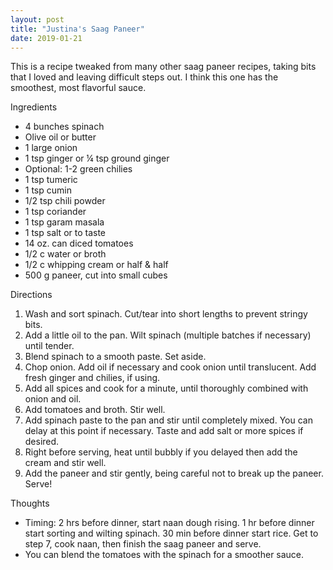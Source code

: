 ```yaml
---
layout: post
title: "Justina's Saag Paneer"
date: 2019-01-21
---
```


This is a recipe tweaked from many other saag paneer recipes, taking bits that I loved and leaving difficult steps out. I think this one has the smoothest, most flavorful sauce.

Ingredients
- 4 bunches spinach
- Olive oil or butter
- 1 large onion
- 1 tsp ginger or ¼ tsp ground ginger
- Optional: 1-2 green chilies
- 1 tsp tumeric
- 1 tsp cumin
- 1/2 tsp chili powder
- 1 tsp coriander
- 1 tsp garam masala
- 1 tsp salt or to taste
- 14 oz. can diced tomatoes
- 1/2 c water or broth
- 1/2 c whipping cream or half & half
- 500 g paneer, cut into small cubes

Directions
1. Wash and sort spinach. Cut/tear into short lengths to prevent stringy bits.
2. Add a little oil to the pan. Wilt spinach (multiple batches if necessary) until tender.
3. Blend spinach to a smooth paste. Set aside.
4. Chop onion. Add oil if necessary and cook onion until translucent. Add fresh ginger and chilies, if using.
5. Add all spices and cook for a minute, until thoroughly combined with onion and oil.
6. Add tomatoes and broth. Stir well.
7. Add spinach paste to the pan and stir until completely mixed. You can delay at this point if necessary. Taste and add salt or more spices if desired.
8. Right before serving, heat until bubbly if you delayed then add the cream and stir well.
9. Add the paneer and stir gently, being careful not to break up the paneer. Serve!

Thoughts
- Timing: 2 hrs before dinner, start naan dough rising. 1 hr before dinner start sorting and wilting spinach. 30 min before dinner start rice. Get to step 7, cook naan, then finish the saag paneer and serve.
- You can blend the tomatoes with the spinach for a smoother sauce.

